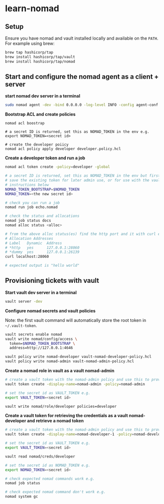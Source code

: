 # learn-nomad

## Setup

Ensure you have nomad and vault installed locally and available on the `PATH`. For example using brew:
```bash
brew tap hashicorp/tap
brew install hashicorp/tap/vault
brew install hashicorp/tap/nomad
```

## Start and configure the nomad agent as a client + server

**start nomad dev server in a terminal**
```bash
sudo nomad agent -dev -bind 0.0.0.0 -log-level INFO -config agent-conf.hcl
```

**Bootstrap ACL and create policies**
```
nomad acl boostrap

# a secret ID is returned, set this as NOMAD_TOKEN in the env e.g.
export NOMAD_TOKEN=<secret id>

# create the developer poiicy
nomad acl policy apply developer developer.policy.hcl
```

**Create a developer token and run a job**
```bash
nomad acl token create -policy=developer -global

# a secret ID is returned, set this as NOMAD_TOKEN in the env but first
# save the existing token for later admin use, or for use with the vault
# instructions below
NOMAD_TOKEN_BOOTSTRAP=$NOMAD_TOKEN
NOMAD_TOKEN=<the new secret id>

# check you can run a job
nomad run job echo.nomad

# check the status and allocations
nomad job status docs
nomad alloc status <alloc>

# from the above alloc status(es) find the http port and it with curl e.g. from nomad alloc status <alloc id>
# Allocation Addresses
# Label   Dynamic  Address
# *http   yes      127.0.0.1:28060
# *dummy  yes      127.0.0.1:26139
curl localhost:28060

# expected output is "hello world"
```

## Provisioning tickets with vault

**Start vault dev server in a terminal**
```bash
vault server -dev
```

**Configure nomad secrets and vault policies**

Note: the first vault command will automatically store the root token in `~/.vault-token`.
```bash
vault secrets enable nomad
vault write nomad/config/access \
  token=$NOMAD_TOKEN_BOOTSTRAP \
  address=http://127.0.0.1:4646

vault policy write nomad-developer vault-nomad-developer-policy.hcl
vault policy write nomad-admin vault-nomad-admin-policy.hcl
```

**Create a nomad role in vault as a vault nomad-admin**
```bash
# create a vault token with the nomad-admin policy and use this to provision a nomad role
vault token create -display-name=nomad-admin -policy=nomad-admin

# set the secret id as VAULT_TOKEN e.g.
export VAULT_TOKEN=<secret id>

vault write nomad/role/developer policies=developer
```

**Create a vault token for retrieving the credentials as a vault nomad-developer and retrieve a nomad token**
```bash
# create a vault token with the nomad-admin policy and use this to provision a nomad role
vault token create -display-name=nomad-developer-1 -policy=nomad-developer

# set the secret id as VAULT_TOKEN e.g.
export VAULT_TOKEN=<secret id>

vault read nomad/creds/developer

# set the secret id as NOMAD_TOKEN e.g.
export NOMAD_TOKEN=<secret id>

# check expected nomad commands work e.g.
nomad job status

# check expected nomad command don't work e.g.
nomad system gc
```
